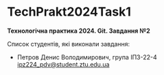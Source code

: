 # TechPrakt2024Task1
**Технологічна практика 2024. Git. Завдання №2**

Список студентів, які виконали завдання:
* Петров Денис Володимирович, група ІПЗ-22-4
ipz224_pdv@student.ztu.edu.ua
